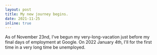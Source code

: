 ```yaml
---
layout: post
title: My new journey begins.
date: 2021-11-25
inline: true
---
```


As of November 23nd, I've begun my very-long-vacation just before my final days of employment at Google.  On 2022 January 4th, I'll for the first time in a very long time be unemployed.
